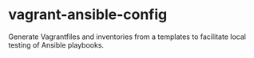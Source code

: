 # vagrant-ansible-config
Generate Vagrantfiles and inventories from a templates to facilitate local testing of Ansible playbooks.
